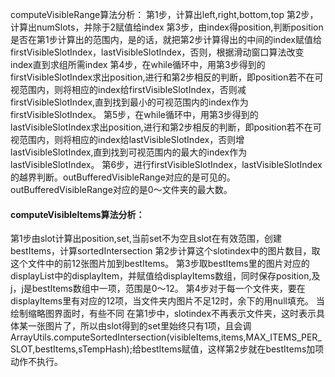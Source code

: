computeVisibleRange算法分析：
第1步，计算出left,right,bottom,top
第2步，计算出numSlots，并除于2赋值给index
第3步，由index得position,判断position是否在第1步计算出的范围内，是的话，就把第2步计算得出的中间的index赋值给firstVisibleSlotIndex，lastVisibleSlotIndex，否则，根据滑动窗口算法改变index直到求组所需index
第4步，在while循环中，用第3步得到的firstVisibleSlotIndex求出position,进行和第2步相反的判断，即position若不在可视范围内，则将相应的index给firstVisibleSlotIndex，否则减firstVisibleSlotIndex,直到找到最小的可视范围内的index作为firstVisibleSlotIndex。
第5步，在while循环中，用第3步得到的lastVisibleSlotIndex求出position,进行和第2步相反的判断，即position若不在可视范围内，则将相应的index给lastVisibleSlotIndex，否则增lastVisibleSlotIndex,直到找到可视范围内的最大的index作为lastVisibleSlotIndex。
第6步，进行firstVisibleSlotIndex，lastVisibleSlotIndex的越界判断。outBufferedVisibleRange对应的是可见的。outBufferedVisibleRange对应的是0～文件夹的最大数。
#### computeVisibleItems算法分析：
第1步由slot计算出position,set,当前set不为空且slot在有效范围，创建bestItems，计算sortedIntersection
第2步计算这个slotindex中的图片数目，取这个文件中的前12张图片加到bestItems。
第3步取bestItems里的图片对应的displayList中的displayItem，并赋值给displayItems数组，同时保存position,及j，j是bestItems数组中一项，范围是0～12。
第4步对于每一个文件夹，要在displayItems里有对应的12项，当文件夹内图片不足12时，余下的用null填充。
当绘制缩略图界面时，有些不同
在第1步中，slotindex不再表示文件夹，这时表示具体某一张图片了，所以由slot得到的set里始终只有1项，且会调ArrayUtils.computeSortedIntersection(visibleItems,items,MAX_ITEMS_PER_SLOT,bestItems,sTempHash);给bestItems赋值，这样第2步就在bestItems加项动作不执行。